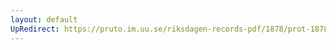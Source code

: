 ```yaml
---
layout: default
UpRedirect: https://pruto.im.uu.se/riksdagen-records-pdf/1878/prot-1878--ak--021/prot-1878--ak--021_026.pdf
---
```

